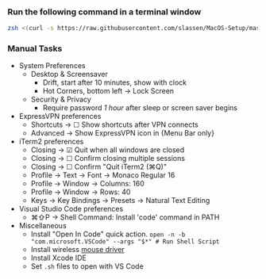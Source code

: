 ### **Run the following command in a terminal window**

```sh
zsh <(curl -s https://raw.githubusercontent.com/slassen/MacOS-Setup/master/setup.sh)
```

### **Manual Tasks**
- System Preferences
    - Desktop & Screensaver
        - Drift, start after 10 minutes, show with clock
        - Hot Corners, bottom left -> Lock Screen
    - Security & Privacy
        - Require password *1 hour* after sleep or screen saver begins
- ExpressVPN preferences 
    - Shortcuts -> ☐ Show shortcuts after VPN connects
    - Advanced -> Show ExpressVPN icon in {Menu Bar only}
- iTerm2 preferences
    - Closing -> ☑ Quit when all windows are closed
    - Closing -> ☐ Confirm closing multiple sessions
    - Closing -> ☐ Confirm "Quit iTerm2 (⌘Q)"
    - Profile -> Text -> Font -> Monaco Regular 16
    - Profile -> Window -> Columns: 160
    - Profile -> Window -> Rows: 40
    - Keys -> Key Bindings -> Presets -> Natural Text Editing
- Visual Studio Code preferences
    - ⌘⇧P -> Shell Command: Install 'code' command in PATH
- Miscellaneous
    - Install "Open In Code" quick action. `open -n -b "com.microsoft.VSCode" --args "$*" # Run Shell Script`
    - Install wireless [mouse driver](https://support.logi.com/hc/en-us/articles/360024698534--Downloads-MX-Vertical-Advanced-Ergonomic-Mouse)
    - Install Xcode IDE
    - Set `.sh` files to open with VS Code
